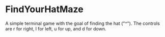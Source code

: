 # FindYourHatMaze

A simple terminal game with the goal of finding the hat ("^"). The controls are r for right, l for left, u for up, and d for down.
